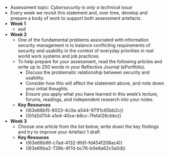 - Assessment topic: *Cybersecurity is only a technical issue*
- Every week we revisit this statement and, over time, develop and prepare a body of work to support both assessment artefacts.
- **Week 1**
	- asd
- **Week 2**
	- One of the fundamental problems associated with information security 
	  management is to balance conflicting requirements of security and 
	  usability in the context of everyday priorities in real world work 
	  systems and job practices.
	- To help prepare for your assessment, read the following 
	  articles and write up to 250 words in your Reflective Journal 
	  (ePortfolio).
		- Discuss the problematic relationship between security and usability.
		- Consider how this will affect the statement above, and note down your initial thoughts.
		- Ensure you apply what you have learned in this week’s lecture, forums, readings, and independent research into your notes.
	- **Key Resources**
		- ((63e66b15-8023-4c0a-a544-971f1c65bb2c))
		- ((01d2d704-a1e4-40ce-b8cc-7fefa126cbbc))
- **Week 3**
	- Choose one article from the list below, write down the key findings and try to improve your Artefact 1 draft
	- **Key Resouces**
		- ((63e66b96-c7ad-4132-8fd1-fd454f208ac4))
		- ((63e66ba2-739b-4f7d-bc76-b0e6a62c5a0d))